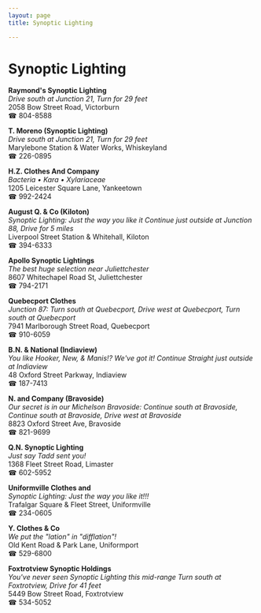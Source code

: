 ```yaml
---
layout: page 
title: Synoptic Lighting

---
```



# Synoptic Lighting


 **Raymond's Synoptic Lighting**  
_Drive south at Junction 21, Turn for 29 feet_  
2058 Bow Street Road, Victorburn  
☎ 804-8588

**T. Moreno (Synoptic Lighting)**  
_Drive south at Junction 21, Turn for 29 feet_  
Marylebone Station & Water Works, Whiskeyland  
☎ 226-0895

**H.Z. Clothes And Company**  
_Bacteria • Kara • Xylariaceae_  
1205 Leicester Square Lane, Yankeetown  
☎ 992-2424

**August Q. & Co (Kiloton)**  
_Synoptic Lighting: Just the way you like it 
Continue just outside at Junction 88, Drive for 5 miles_  
Liverpool Street Station & Whitehall, Kiloton  
☎ 394-6333

**Apollo Synoptic Lightings**  
_The best huge selection near Juliettchester_  
8607 Whitechapel Road St, Juliettchester  
☎ 794-2171

**Quebecport Clothes**  
_Junction 87: Turn south at Quebecport, Drive west at Quebecport, Turn south at Quebecport_  
7941 Marlborough Street Road, Quebecport  
☎ 910-6059

**B.N. & National (Indiaview)**  
_You like Hooker, New, & Manis!? We've got it! 
Continue Straight just outside at Indiaview_  
48 Oxford Street Parkway, Indiaview  
☎ 187-7413

**N. and Company (Bravoside)**  
_Our secret is in our Michelson 
Bravoside: Continue south at Bravoside, Continue south at Bravoside, Drive west at Bravoside_  
8823 Oxford Street Ave, Bravoside  
☎ 821-9699

**Q.N. Synoptic Lighting**  
_Just say Tadd sent you!_  
1368 Fleet Street Road, Limaster  
☎ 602-5952

**Uniformville Clothes and**  
_Synoptic Lighting: Just the way you like it!!!_  
Trafalgar Square & Fleet Street, Uniformville  
☎ 234-0605

**Y. Clothes & Co**  
_We put the "lation" in "difflation"!_  
Old Kent Road & Park Lane, Uniformport  
☎ 529-6800

**Foxtrotview Synoptic Holdings**  
_You've never seen Synoptic Lighting this mid-range 
Turn south at Foxtrotview, Drive for 41 feet_  
5449 Bow Street Road, Foxtrotview  
☎ 534-5052

